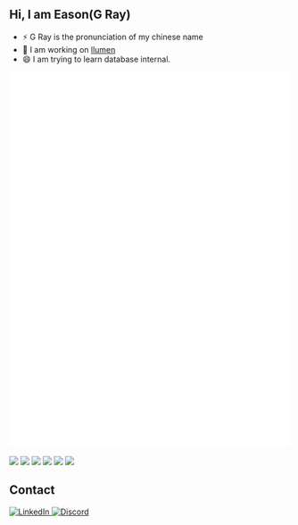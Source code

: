 ## Hi, I am Eason(G Ray)

- ⚡ G Ray is the pronunciation of my chinese name
- 🔭 I am working on [llumen](https://github.com/pinkfuwa/llumen)
- 😄 I am trying to learn database internal.

![Metrics](https://raw.githubusercontent.com/Eason0729/Eason0729/refs/heads/main/github-metrics.svg)

![](https://img.shields.io/badge/rust-F36D00?style=flat&logo=rust)
![](https://img.shields.io/badge/Svelte-gray?style=flat&logo=svelte)
![](https://img.shields.io/badge/react-gray?style=flat&logo=react)
![](https://img.shields.io/badge/tailwindcss-gray?style=flat&logo=tailwindcss)
![](https://img.shields.io/badge/typescript-gray?style=flat&logo=typescript)
![](https://img.shields.io/badge/Docker-gray?style=flat&logo=docker)

## Contact

<div>
    <a href="https://www.linkedin.com/in/%E9%82%B1%E9%98%BF%E7%9D%BF/">
        <img
            src="https://img.shields.io/static/v1?style=for-the-badge&message=LinkedIn&color=0A66C2&logo=LinkedIn&logoColor=FFFFFF&label="
            alt="LinkedIn"
        />
    </a>
        <a href="https://discordapp.com/users/467147850007183361">
        <img
            src="https://img.shields.io/static/v1?style=for-the-badge&message=Discord&color=0A66C2&logo=Discord&logoColor=FFFFFF&label="
            alt="Discord"
        />
    </a>
</div>
